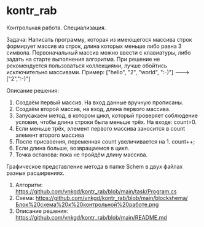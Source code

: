 # kontr_rab
Контрольная работа. Специализация.

Задача:
Написать программу, которая из имеющегося массива строк формирует массив из строк, 
длина которых меньше либо равна 3 символа. 
Первоначальный массив можно ввести с клавиатуры, либо задать на старте выполнения алгоритма. 
При решение не рекомендуется пользоваться коллекциями, лучше обойтись исключительно массивами.
Пример:
["hello", "2", "world", ":-)"] ---> ["2",":-)"]

Описание решения:
1. Создаём первый массив. На вход данные вручную прописаны.
2. Создаём второй массив, на вход, длина первого массива.
3. Запусакаем метод, в котором цикл, который проверяет соблюдение условия, чтобы длина строки была меньше трёх. На входе: count=0.
4. Если меньше трёх, элемент первого массива заносится в count элемент второго массива
5. После присвоения, переменная count увеличивается на 1. count++;
6. Если длина больше, возвращаемся в цикл.
7. Точка останова: пока не пройдём длину массива.

Графическое представление метода в папке Schem в двух файлах разных расширениях.


1. Алгоритм: https://github.com/vnkgd/kontr_rab/blob/main/task/Program.cs
2. Схема: https://github.com/vnkgd/kontr_rab/blob/main/blockshema/Блок%20схема%20к%20контрольной%20работе.png
3. Описание решения: https://github.com/vnkgd/kontr_rab/blob/main/README.md